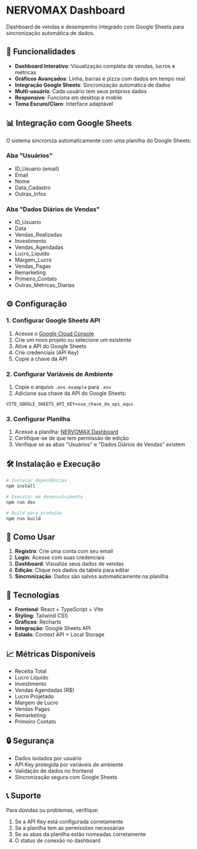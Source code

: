 # NERVOMAX Dashboard

Dashboard de vendas e desempenho integrado com Google Sheets para sincronização automática de dados.

## 🚀 Funcionalidades

- **Dashboard Interativo**: Visualização completa de vendas, lucros e métricas
- **Gráficos Avançados**: Linha, barras e pizza com dados em tempo real
- **Integração Google Sheets**: Sincronização automática de dados
- **Multi-usuário**: Cada usuário tem seus próprios dados
- **Responsivo**: Funciona em desktop e mobile
- **Tema Escuro/Claro**: Interface adaptável

## 📊 Integração com Google Sheets

O sistema sincroniza automaticamente com uma planilha do Google Sheets:

### Aba "Usuários"
- ID_Usuario (email)
- Email
- Nome
- Data_Cadastro
- Outras_Infos

### Aba "Dados Diários de Vendas"
- ID_Usuario
- Data
- Vendas_Realizadas
- Investimento
- Vendas_Agendadas
- Lucro_Liquido
- Margem_Lucro
- Vendas_Pagas
- Remarketing
- Primeiro_Contato
- Outras_Metricas_Diarias

## ⚙️ Configuração

### 1. Configurar Google Sheets API

1. Acesse o [Google Cloud Console](https://console.cloud.google.com/)
2. Crie um novo projeto ou selecione um existente
3. Ative a API do Google Sheets
4. Crie credenciais (API Key)
5. Copie a chave da API

### 2. Configurar Variáveis de Ambiente

1. Copie o arquivo `.env.example` para `.env`
2. Adicione sua chave da API do Google Sheets:

```env
VITE_GOOGLE_SHEETS_API_KEY=sua_chave_da_api_aqui
```

### 3. Configurar Planilha

1. Acesse a planilha: [NERVOMAX Dashboard](https://docs.google.com/spreadsheets/d/1QYsmTW8YyUgXDM7UO_ntp5coBabqLLEk747ac8hA4z0/edit)
2. Certifique-se de que tem permissão de edição
3. Verifique se as abas "Usuários" e "Dados Diários de Vendas" existem

## 🛠️ Instalação e Execução

```bash
# Instalar dependências
npm install

# Executar em desenvolvimento
npm run dev

# Build para produção
npm run build
```

## 📱 Como Usar

1. **Registro**: Crie uma conta com seu email
2. **Login**: Acesse com suas credenciais
3. **Dashboard**: Visualize seus dados de vendas
4. **Edição**: Clique nos dados da tabela para editar
5. **Sincronização**: Dados são salvos automaticamente na planilha

## 🔧 Tecnologias

- **Frontend**: React + TypeScript + Vite
- **Styling**: Tailwind CSS
- **Gráficos**: Recharts
- **Integração**: Google Sheets API
- **Estado**: Context API + Local Storage

## 📈 Métricas Disponíveis

- Receita Total
- Lucro Líquido
- Investimento
- Vendas Agendadas (R$)
- Lucro Projetado
- Margem de Lucro
- Vendas Pagas
- Remarketing
- Primeiro Contato

## 🔒 Segurança

- Dados isolados por usuário
- API Key protegida por variáveis de ambiente
- Validação de dados no frontend
- Sincronização segura com Google Sheets

## 📞 Suporte

Para dúvidas ou problemas, verifique:
1. Se a API Key está configurada corretamente
2. Se a planilha tem as permissões necessárias
3. Se as abas da planilha estão nomeadas corretamente
4. O status de conexão no dashboard
